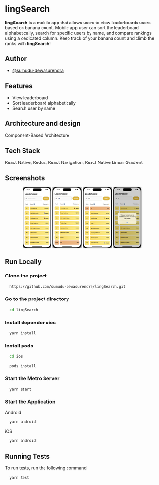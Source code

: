 
# lingSearch
**lingSearch** is a mobile app that allows users to view  leaderboards users based on banana count. Mobile app user can sort the leaderboard alphabetically, search for specific users by name, and compare rankings using a dedicated column. Keep track of your banana count and climb the ranks with **lingSearch**!




## Author

- [@sumudu-dewasurendra](https://github.com/sumudu-dewasurendra)


## Features

- View leaderboard
- Sort leaderboard alphabetically
- Search user by name


## Architecture and design

Component-Based Architecture



## Tech Stack

React Native, Redux, React Navigation, React Native Linear Gradient

## Screenshots
<p align="center">
  <img src="/screenShots/ss1.png" height="200">
  <img src="/screenShots/ss2.png" height="200">
  <img src="/screenShots/ss3.png" height="200">
  <img src="/screenShots/ss4.png" height="200">
</p>


## Run Locally

### Clone the project

```bash
  https://github.com/sumudu-dewasurendra/lingSearch.git
```

### Go to the project directory

```bash
  cd lingSearch
```

### Install dependencies

```bash
  yarn install
```

### Install pods

```bash
  cd ios
```
```bash
  pods install
```

### Start the Metro Server

```bash
  yarn start
```

### Start the Application

Android

```bash
  yarn android
```

iOS

```bash
  yarn android
```


## Running Tests

To run tests, run the following command

```bash
  yarn test
```

